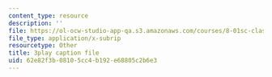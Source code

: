 ```yaml
---
content_type: resource
description: ''
file: https://ol-ocw-studio-app-qa.s3.amazonaws.com/courses/8-01sc-classical-mechanics-fall-2016/62e82f3b08105cc4b192e68805c2b6e3_yA203Lrd39E.vtt
file_type: application/x-subrip
resourcetype: Other
title: 3play caption file
uid: 62e82f3b-0810-5cc4-b192-e68805c2b6e3
---
```

